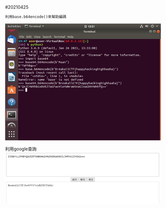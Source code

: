 #20210425

```python
利用base.b64encode()來幫助編碼
```
![](https://github.com/eason0802/python20210425/blob/main/177581471_170510651604869_3155092321060278138_n%20(1).png)

利用google查詢
![](https://github.com/eason0802/python20210425/blob/main/%E8%9E%A2%E5%B9%95%E6%93%B7%E5%8F%96%E7%95%AB%E9%9D%A2%202021-04-25%20171949.png)
